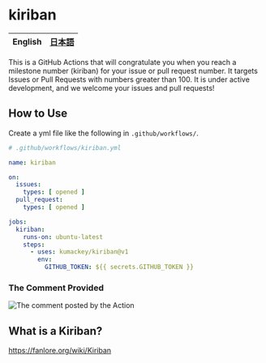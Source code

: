 # kiriban

| **English** | [日本語](/docs/ja.md) |
|-------------|--------------------|

This is a GitHub Actions that will congratulate you when you reach a milestone number (kiriban) for your issue or pull
request number.
It targets Issues or Pull Requests with numbers greater than 100.
It is under active development, and we welcome your issues and pull requests!

## How to Use

Create a yml file like the following in `.github/workflows/`.

```yml:.github/workflows/kiriban.yml
# .github/workflows/kiriban.yml

name: kiriban

on:
  issues:
    types: [ opened ]
  pull_request:
    types: [ opened ]

jobs:
  kiriban:
    runs-on: ubuntu-latest
    steps:
      - uses: kumackey/kiriban@v1
        env:
          GITHUB_TOKEN: ${{ secrets.GITHUB_TOKEN }}
```

### The Comment Provided

![The comment posted by the Action](/img/comment.png)

## What is a Kiriban?

https://fanlore.org/wiki/Kiriban